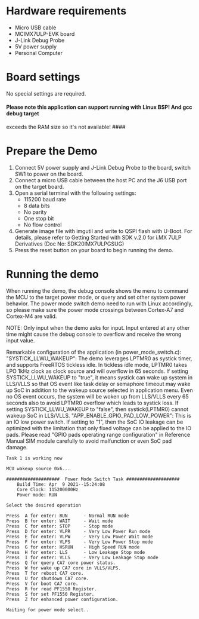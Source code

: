 Hardware requirements
=====================
- Micro USB cable
- MCIMX7ULP-EVK board
- J-Link Debug Probe
- 5V power supply
- Personal Computer

Board settings
============
No special settings are required.

#### Please note this application can support running with Linux BSP! And gcc debug target
exceeds the RAM size so it's not available! ####

Prepare the Demo
===============
1.  Connect 5V power supply and J-Link Debug Probe to the board, switch SW1 to power on the board.
2.  Connect a micro USB cable between the host PC and the J6 USB port on the target board.
3.  Open a serial terminal with the following settings:
    - 115200 baud rate
    - 8 data bits
    - No parity
    - One stop bit
    - No flow control
4.  Generate image file with imgutil and write to QSPI flash with U-Boot. For details, please refer to Getting Started with SDK v.2.0 for i.MX 7ULP Derivatives (Doc No: SDK20IMX7ULPGSUG)
5.  Press the reset button on your board to begin running the demo.

Running the demo
================
When running the demo, the debug console shows the menu to command the MCU to the target power mode, or query and set other system power behavior. The power mode switch demo need to run with Linux accordingly, so please make sure the power mode crossings between Cortex-A7 and Cortex-M4 are valid.

NOTE: Only input when the demo asks for input. Input entered at any other time might cause the debug console to overflow and receive the wrong input value.

Remarkable configuration of the application (in power_mode_switch.c):
"SYSTICK_LLWU_WAKEUP":
  The demo leverages LPTMR0 as systick timer, and supports FreeRTOS tickless idle. In tickless idle mode, LPTMR0 takes LPO 1kHz clock as clock source and will overflow in 65 seconds. If setting SYSTICK_LLWU_WAKEUP to "true", it means systick can wake up system in LLS/VLLS so that OS event like task delay or semaphore timeout may wake up SoC in addition to the wakeup source selected in application menu. Even no OS event occurs, the system will be woken up from LLS/VLLS every 65 seconds also to avoid LPTMR0 overflow which leads to systick loss. If setting SYSTICK_LLWU_WAKEUP to "false", then systick(LPTMR0) cannot wakeup SoC in LLS/VLLS.
"APP_ENABLE_GPIO_PAD_LOW_POWER":
  This is an IO low power switch. If setting to "1", then the SoC IO leakage can be optimized with the limitation that only fixed voltage can be applied to the IO pads. Please read "GPIO pads operating range configuration" in Reference Manual SIM module carefully to avoid malfunction or even SoC pad damage.

~~~~~~~~~~~~~~~~~~~~~
Task 1 is working now

MCU wakeup source 0x6...

####################  Power Mode Switch Task ####################
    Build Time: Apr  9 2021--15:24:08
    Core Clock: 115200000Hz
    Power mode: RUN

Select the desired operation

Press  A for enter: RUN      - Normal RUN mode
Press  B for enter: WAIT     - Wait mode
Press  C for enter: STOP     - Stop mode
Press  D for enter: VLPR     - Very Low Power Run mode
Press  E for enter: VLPW     - Very Low Power Wait mode
Press  F for enter: VLPS     - Very Low Power Stop mode
Press  G for enter: HSRUN    - High Speed RUN mode
Press  H for enter: LLS      - Low Leakage Stop mode
Press  I for enter: VLLS     - Very Low Leakage Stop mode
Press  Q for query CA7 core power status.
Press  W for wake up CA7 core in VLLS/VLPS.
Press  T for reboot CA7 core.
Press  U for shutdown CA7 core.
Press  V for boot CA7 core.
Press  R for read PF1550 Register.
Press  S for set PF1550 Register.
Press  Z for enhanced power configuration.

Waiting for power mode select..
~~~~~~~~~~~~~~~~~~~~~
